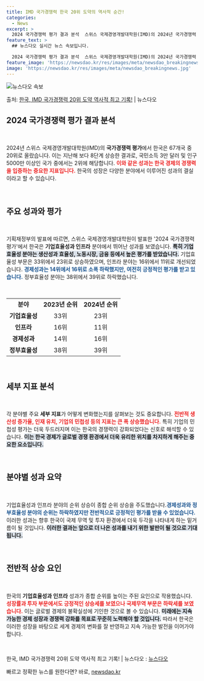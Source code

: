 ```yaml
---
title: IMD 국가경쟁력 한국 20위 도약의 역사적 순간!
categories:
  - News
excerpt: >
  2024 국가경쟁력 평가 결과 분석  스위스 국제경영개발대학원(IMD)의 2024년 국가경쟁력 평가에서 한국…
feature_text: >
  ## 뉴스다오 실시간 뉴스 속보입니다.

  2024 국가경쟁력 평가 결과 분석  스위스 국제경영개발대학원(IMD)의 2024년 국가경쟁력 평가에서 한국…
feature_image: 'https://newsdao.kr/res/images/meta/newsdao_breakingnews.jpg'
image: 'https://newsdao.kr/res/images/meta/newsdao_breakingnews.jpg'
---
```


![뉴스다오 속보](https://newsdao.kr/res/images/meta/newsdao_breakingnews.jpg)

<p>출처: <a href="https://newsdao.kr/4286" rel="dofollow">한국, IMD 국가경쟁력 20위 도약 역사적 최고 기록!</a> | 뉴스다오</p>

<h2 data-ke-size="size26">2024 국가경쟁력 평가 결과 분석</h2>

<p data-ke-size="size16">&nbsp;</p>

2024년 스위스 국제경영개발대학원(IMD)의 **국가경쟁력 평가**에서 한국은 67개국 중 20위로 올랐습니다. 이는 지난해 보다 8단계 상승한 결과로, 국민소득 3만 달러 및 인구 5000만 이상인 국가 중에서는 2위에 해당합니다. <b><span style="color: #ee2323;">이와 같은 성과는 한국 경제의 경쟁력을 입증하는 중요한 지표입니다.</span></b> 한국의 성장은 다양한 분야에서 이루어진 성과의 결실이라고 할 수 있습니다. 

<p data-ke-size="size16">&nbsp;</p>

<h2 data-ke-size="size26">주요 성과와 평가</h2>

<p data-ke-size="size16">&nbsp;</p>

기획재정부의 발표에 따르면, 스위스 국제경영개발대학원이 발표한 '2024 국가경쟁력 평가'에서 한국은 **기업효율성과 인프라** 분야에서 뛰어난 성과를 보였습니다. <b><span style="background-color: #21538527;">특히 기업효율성 분야는 생산성과 효율성, 노동시장, 금융 등에서 높은 평가를 받았습니다.</span></b> 기업효율성 부문은 33위에서 23위로 상승하였으며, 인프라 분야는 16위에서 11위로 개선되었습니다. <b><span style="color: #1a5490;">경제성과는 14위에서 16위로 소폭 하락했지만, 여전히 긍정적인 평가를 받고 있습니다.</span></b> 정부효율성 분야는 38위에서 39위로 하락했습니다.

<p data-ke-size="size16">&nbsp;</p>

<table>
    <tr>
        <td style="text-align: center; height: 17px;"><b>분야</b></td>
        <td style="text-align: center; height: 17px;"><b>2023년 순위</b></td>
        <td style="text-align: center; height: 17px;"><b>2024년 순위</b></td>
    </tr>
    <tr>
        <td style="text-align: center; height: 17px;"><b>기업효율성</b></td>
        <td style="text-align: center; height: 17px;">33위</td>
        <td style="text-align: center; height: 17px;">23위</td>
    </tr>
    <tr>
        <td style="text-align: center; height: 17px;"><b>인프라</b></td>
        <td style="text-align: center; height: 17px;">16위</td>
        <td style="text-align: center; height: 17px;">11위</td>
    </tr>
    <tr>
        <td style="text-align: center; height: 17px;"><b>경제성과</b></td>
        <td style="text-align: center; height: 17px;">14위</td>
        <td style="text-align: center; height: 17px;">16위</td>
    </tr>
    <tr>
        <td style="text-align: center; height: 17px;"><b>정부효율성</b></td>
        <td style="text-align: center; height: 17px;">38위</td>
        <td style="text-align: center; height: 17px;">39위</td>
    </tr>
</table>

<p data-ke-size="size16">&nbsp;</p>

<h2 data-ke-size="size26">세부 지표 분석</h2>

<p data-ke-size="size16">&nbsp;</p>

각 분야별 주요 **세부 지표**가 어떻게 변화했는지를 살펴보는 것도 중요합니다. <b><span style="color: #ee2323;">전반적 생산성 증가율, 인재 유치, 기업의 민첩성 등의 지표는 큰 폭 상승했습니다.</span></b> 특히 기업의 민첩성 평가는 더욱 두드러지며 이는 한국의 경쟁력이 강화되었다는 신호로 해석할 수 있습니다. <b><span style="background-color: #21538527;">이는 한국 경제가 글로벌 경쟁 환경에서 더욱 유리한 위치를 차지하게 해주는 중요한 요소입니다.</span></b> 

<p data-ke-size="size16">&nbsp;</p>

<h2 data-ke-size="size26">분야별 성과 요약</h2>

<p data-ke-size="size16">&nbsp;</p>

기업효율성과 인프라 분야의 순위 상승이 종합 순위 상승을 주도했습니다.<b><span style="color: #1a5490;">경제성과와 정부효율성 분야의 순위는 하락하였지만 전반적으로 긍정적인 평가를 받을 수 있었습니다.</span></b> 이러한 성과는 향후 한국이 국제 무역 및 투자 환경에서 더욱 두각을 나타내게 하는 밑거름이 될 것입니다. <b><span style="background-color: #21538527;">이러한 결과는 앞으로 더 나은 성과를 내기 위한 발판이 될 것으로 기대됩니다.</span></b>

<p data-ke-size="size16">&nbsp;</p>

<h2 data-ke-size="size26">전반적 상승 요인</h2>

<p data-ke-size="size16">&nbsp;</p>

한국의 **기업효율성과 인프라** 성과가 종합 순위를 높이는 주된 요인으로 작용했습니다. <b><span style="color: #ee2323;">성장률과 투자 부문에서도 긍정적인 상승세를 보였으나 국제무역 부문은 하락세를 보였습니다.</span></b> 이는 글로벌 경제의 불확실성에 기인한 것으로 볼 수 있습니다. <b><span style="background-color: #21538527;">미래에는 지속 가능한 경제 성장과 경쟁력 강화를 목표로 꾸준히 노력해야 할 것입니다.</span></b> 따라서 한국은 이러한 성장을 바탕으로 세계 경제의 변화를 잘 반영하고 지속 가능한 발전을 이어가야 합니다.

<p data-ke-size="size16">&nbsp;</p>

한국, IMD 국가경쟁력 20위 도약 역사적 최고 기록! | 뉴스다오  : <a href="https://newsdao.kr/4286">뉴스다오</a> 

빠르고 정확한 뉴스를 원한다면? 바로, <a href="https://newsdao.kr" rel="dofollow">newsdao.kr</a>


